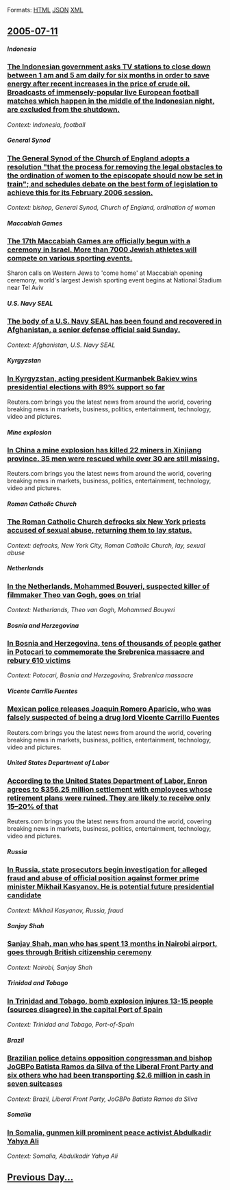 
Formats: [HTML](2005/07/11/index.html)  [JSON](2005/07/11/index.json)  [XML](2005/07/11/index.xml)  

## [2005-07-11](/news/2005/07/11/index.md)

##### Indonesia
### [ The Indonesian government asks TV stations to close down between 1 am and 5 am daily for six months in order to save energy after recent increases in the price of crude oil. Broadcasts of immensely-popular live European football matches which happen in the middle of the Indonesian night, are excluded from the shutdown. ](/news/2005/07/11/the-indonesian-government-asks-tv-stations-to-close-down-between-1-am-and-5-am-daily-for-six-months-in-order-to-save-energy-after-recent-in.md)
_Context: Indonesia, football_

##### General Synod
### [ The General Synod of the Church of England adopts a resolution "that the process for removing the legal obstacles to the ordination of women to the episcopate should now be set in train"; and schedules debate on the best form of legislation to achieve this for its February 2006 session. ](/news/2005/07/11/the-general-synod-of-the-church-of-england-adopts-a-resolution-that-the-process-for-removing-the-legal-obstacles-to-the-ordination-of-wome.md)
_Context: bishop, General Synod, Church of England, ordination of women_

##### Maccabiah Games
### [ The 17th Maccabiah Games are officially begun with a ceremony in Israel. More than 7000 Jewish athletes will compete on various sporting events. ](/news/2005/07/11/the-17th-maccabiah-games-are-officially-begun-with-a-ceremony-in-israel-more-than-7000-jewish-athletes-will-compete-on-various-sporting-ev.md)
Sharon calls on Western Jews to &#39;come home&#39; at Maccabiah opening ceremony, world&#39;s largest Jewish sporting event begins at National Stadium near Tel Aviv

##### U.S. Navy SEAL
### [ The body of a U.S. Navy SEAL has been found and recovered in Afghanistan, a senior defense official said Sunday. ](/news/2005/07/11/the-body-of-a-u-s-navy-seal-has-been-found-and-recovered-in-afghanistan-a-senior-defense-official-said-sunday.md)
_Context: Afghanistan, U.S. Navy SEAL_

##### Kyrgyzstan
### [ In Kyrgyzstan, acting president Kurmanbek Bakiev wins presidential elections with 89% support so far ](/news/2005/07/11/in-kyrgyzstan-acting-president-kurmanbek-bakiev-wins-presidential-elections-with-89-support-so-far.md)
Reuters.com brings you the latest news from around the world, covering breaking news in markets, business, politics, entertainment, technology, video and pictures.

##### Mine explosion
### [ In China a mine explosion has killed 22 miners in Xinjiang province. 35 men were rescued while over 30 are still missing. ](/news/2005/07/11/in-china-a-mine-explosion-has-killed-22-miners-in-xinjiang-province-35-men-were-rescued-while-over-30-are-still-missing.md)
Reuters.com brings you the latest news from around the world, covering breaking news in markets, business, politics, entertainment, technology, video and pictures.

##### Roman Catholic Church
### [ The Roman Catholic Church defrocks six New York priests accused of sexual abuse, returning them to lay status. ](/news/2005/07/11/the-roman-catholic-church-defrocks-six-new-york-priests-accused-of-sexual-abuse-returning-them-to-lay-status.md)
_Context: defrocks, New York City, Roman Catholic Church, lay, sexual abuse_

##### Netherlands
### [ In the Netherlands, Mohammed Bouyeri, suspected killer of filmmaker Theo van Gogh, goes on trial ](/news/2005/07/11/in-the-netherlands-mohammed-bouyeri-suspected-killer-of-filmmaker-theo-van-gogh-goes-on-trial.md)
_Context: Netherlands, Theo van Gogh, Mohammed Bouyeri_

##### Bosnia and Herzegovina
### [ In Bosnia and Herzegovina, tens of thousands of people gather in Potocari to commemorate the Srebrenica massacre and rebury 610 victims ](/news/2005/07/11/in-bosnia-and-herzegovina-tens-of-thousands-of-people-gather-in-potocari-to-commemorate-the-srebrenica-massacre-and-rebury-610-victims.md)
_Context: Potocari, Bosnia and Herzegovina, Srebrenica massacre_

##### Vicente Carrillo Fuentes
### [ Mexican police releases Joaquin Romero Aparicio, who was falsely suspected of being a drug lord Vicente Carrillo Fuentes ](/news/2005/07/11/mexican-police-releases-joaquan-romero-aparicio-who-was-falsely-suspected-of-being-a-drug-lord-vicente-carrillo-fuentes.md)
Reuters.com brings you the latest news from around the world, covering breaking news in markets, business, politics, entertainment, technology, video and pictures.

##### United States Department of Labor
### [ According to the United States Department of Labor, Enron agrees to $356.25 million settlement with employees whose retirement plans were ruined. They are likely to receive only 15&ndash;20% of that ](/news/2005/07/11/according-to-the-united-states-department-of-labor-enron-agrees-to-356-25-million-settlement-with-employees-whose-retirement-plans-were-r.md)
Reuters.com brings you the latest news from around the world, covering breaking news in markets, business, politics, entertainment, technology, video and pictures.

##### Russia
### [ In Russia, state prosecutors begin investigation for alleged fraud and abuse of official position against former prime minister Mikhail Kasyanov. He is potential future presidential candidate ](/news/2005/07/11/in-russia-state-prosecutors-begin-investigation-for-alleged-fraud-and-abuse-of-official-position-against-former-prime-minister-mikhail-kas.md)
_Context: Mikhail Kasyanov, Russia, fraud_

##### Sanjay Shah
### [ Sanjay Shah, man who has spent 13 months in Nairobi airport, goes through British citizenship ceremony ](/news/2005/07/11/sanjay-shah-man-who-has-spent-13-months-in-nairobi-airport-goes-through-british-citizenship-ceremony.md)
_Context: Nairobi, Sanjay Shah_

##### Trinidad and Tobago
### [ In Trinidad and Tobago, bomb explosion injures 13-15 people (sources disagree) in the capital Port of Spain ](/news/2005/07/11/in-trinidad-and-tobago-bomb-explosion-injures-13-15-people-sources-disagree-in-the-capital-port-of-spain.md)
_Context: Trinidad and Tobago, Port-of-Spain_

##### Brazil
### [ Brazilian police detains opposition congressman and bishop JoGBPo Batista Ramos da Silva of the Liberal Front Party and six others who had been transporting $2.6 million in cash in seven suitcases ](/news/2005/07/11/brazilian-police-detains-opposition-congressman-and-bishop-joagbpo-batista-ramos-da-silva-of-the-liberal-front-party-and-six-others-who-had.md)
_Context: Brazil, Liberal Front Party, JoGBPo Batista Ramos da Silva_

##### Somalia
### [ In Somalia, gunmen kill prominent peace activist Abdulkadir Yahya Ali ](/news/2005/07/11/in-somalia-gunmen-kill-prominent-peace-activist-abdulkadir-yahya-ali.md)
_Context: Somalia, Abdulkadir Yahya Ali_

## [Previous Day...](/news/2005/07/10/index.md)

